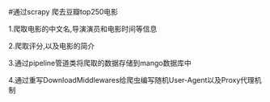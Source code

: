 #通过scrapy 爬去豆瓣top250电影

1.爬取电影的中文名,导演演员和电影时间等信息

2.爬取评分,以及电影的简介

3.通过pipeline管道类将爬取的数据存储到mango数据库中

4.通过重写DownloadMiddlewares给爬虫编写随机User-Agent以及Proxy代理机制
